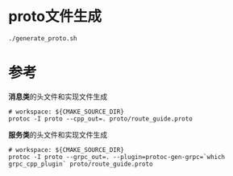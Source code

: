 # proto文件生成

```
./generate_proto.sh
```


# 参考
**消息类**的头文件和实现文件生成
```
# workspace: ${CMAKE_SOURCE_DIR}
protoc -I proto --cpp_out=. proto/route_guide.proto
```

**服务类**的头文件和实现文件生成
```
# workspace: ${CMAKE_SOURCE_DIR}
protoc -I proto --grpc_out=. --plugin=protoc-gen-grpc=`which grpc_cpp_plugin` proto/route_guide.proto
```
